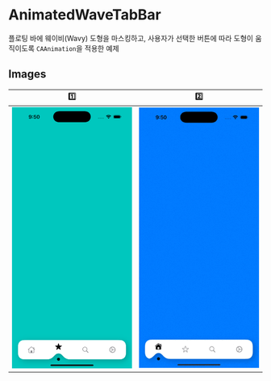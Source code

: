 # AnimatedWaveTabBar

플로팅 바에 웨이비(Wavy) 도형을 마스킹하고, 사용자가 선택한 버튼에 따라 도형이 움직이도록 `CAAnimation`을 적용한 예제

## Images

| 1️⃣  | 2️⃣ |
| :-: | :-: |
|  <img src="./screenshots/1.png" alt="drawing" width="250"/>   |  <img src="./screenshots/2.gif" alt="drawing" width="250"/>   |
